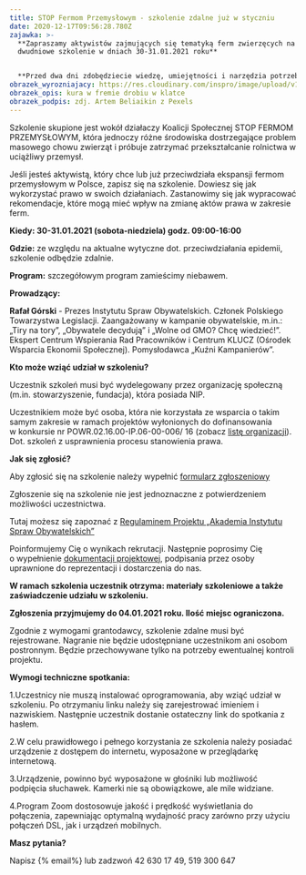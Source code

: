 ```yaml
---
title: STOP Fermom Przemysłowym - szkolenie zdalne już w styczniu
date: 2020-12-17T09:56:28.780Z
zajawka: >-
  **Zapraszamy aktywistów zajmujących się tematyką ferm zwierzęcych na bezpłatne
  dwudniowe szkolenie w dniach 30-31.01.2021 roku**


  **Przed dwa dni zdobędziecie wiedzę, umiejętności i narzędzia potrzebne Wam w codziennej pracy w organizacji.**
obrazek_wyrozniajacy: https://res.cloudinary.com/inspro/image/upload/v1608198714/aiso/Zdj%C4%99cia%20szkolenia/pexels-artem-beliaikin-768.jpg
obrazek_opis: kura w fremie drobiu w klatce
obrazek_podpis: zdj. Artem Beliaikin z Pexels
---
```

Szkolenie skupione jest wokół działaczy Koalicji Społecznej STOP FERMOM PRZEMYSŁOWYM, która jednoczy różne środowiska dostrzegające problem masowego chowu zwierząt i próbuje zatrzymać przekształcanie rolnictwa w uciążliwy przemysł. 

Jeśli jesteś aktywistą, który chce lub już przeciwdziała ekspansji fermom przemysłowym w Polsce, zapisz się na szkolenie. Dowiesz się jak wykorzystać prawo w swoich działaniach. Zastanowimy się jak wypracować rekomendacje, które mogą mieć wpływ na zmianę aktów prawa w zakresie ferm. 

**Kiedy: 30-31.01.2021 (sobota-niedziela) godz. 09:00-16:00**

**Gdzie:** ze względu na aktualne wytyczne dot. przeciwdziałania epidemii, szkolenie odbędzie zdalnie.

**Program:** szczegółowym program zamieścimy niebawem.

**Prowadzący:**

**Rafał Górski** - Prezes Instytutu Spraw Obywatelskich. Członek Polskiego Towarzystwa Legislacji. Zaangażowany w kampanie obywatelskie, m.in.: „Tiry na tory”, „Obywatele decydują” i „Wolne od GMO? Chcę wiedzieć!”. Ekspert Centrum Wspierania Rad Pracowników i Centrum KLUCZ (Ośrodek Wsparcia Ekonomii Społecznej). Pomysłodawca „Kuźni Kampanierów”.

**Kto może wziąć udział w szkoleniu?**

Uczestnik szkoleń musi być wydelegowany przez organizację społeczną (m.in. stowarzyszenie, fundacja), która posiada NIP. 

Uczestnikiem może być osoba, która nie korzystała ze wsparcia o takim samym zakresie w ramach projektów wyłonionych do dofinansowania w konkursie nr POWR.02.16.00-IP.06-00-006/ 16 (zobacz [listę organizacji](https://res.cloudinary.com/inspro/raw/upload/v1600935227/aiso/Lista_realizowanych_projekt%C3%B3w_w_ramach_naboru_6.xlsx)). Dot. szkoleń z usprawnienia procesu stanowienia prawa.

**Jak się zgłosić?**

Aby zgłosić się na szkolenie należy wypełnić [formularz zgłoszeniowy](https://forms.gle/1j9Ex9JfEXzKHzkH9)

Zgłoszenie się na szkolenie nie jest jednoznaczne z potwierdzeniem możliwości uczestnictwa.

Tutaj możesz się zapoznać z [Regulaminem Projektu „Akademia Instytutu Spraw Obywatelskich”](https://res.cloudinary.com/inspro/raw/upload/v1607959207/aiso/regulamin_z_zalacznikami.zip)

Poinformujemy Cię o wynikach rekrutacji. Następnie poprosimy Cię o wypełnienie [dokumentacji projektowej](https://res.cloudinary.com/inspro/raw/upload/v1607959474/aiso/dokumenty_przystapienia_do_projektu.zip), podpisania przez osoby uprawnione do reprezentacji i dostarczenia do nas.

**W ramach szkolenia uczestnik otrzyma: materiały szkoleniowe a także zaświadczenie udziału w szkoleniu.** 

**Zgłoszenia przyjmujemy do 04.01.2021 roku. Ilość miejsc ograniczona.**

Zgodnie z wymogami grantodawcy, szkolenie zdalne musi być rejestrowane. Nagranie nie będzie udostępniane uczestnikom ani osobom postronnym. Będzie przechowywane tylko na potrzeby ewentualnej kontroli projektu.

**Wymogi techniczne spotkania:**

1.Uczestnicy nie muszą instalować oprogramowania, aby wziąć udział w szkoleniu. Po otrzymaniu linku należy się zarejestrować imieniem i nazwiskiem. Następnie uczestnik dostanie ostateczny link do spotkania z hasłem.

2.W celu prawidłowego i pełnego korzystania ze szkolenia należy posiadać urządzenie z dostępem do internetu, wyposażone w przeglądarkę internetową.

3.Urządzenie, powinno być wyposażone w głośniki lub możliwość podpięcia słuchawek. Kamerki nie są obowiązkowe, ale mile widziane.

4.Program Zoom dostosowuje jakość i prędkość wyświetlania do połączenia, zapewniając optymalną wydajność pracy zarówno przy użyciu połączeń DSL, jak i urządzeń mobilnych.

**Masz pytania?**

Napisz [](mailto:akademia@instytut.lodz.pl){% email%} lub zadzwoń 42 630 17 49, 519 300 647